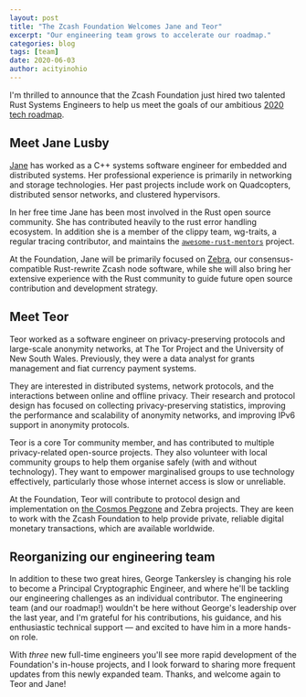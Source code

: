 ```yaml
---
layout: post
title: "The Zcash Foundation Welcomes Jane and Teor"
excerpt: "Our engineering team grows to accelerate our roadmap."
categories: blog
tags: [team]
date: 2020-06-03
author: acityinohio
---
```


I'm thrilled to announce that the Zcash Foundation just hired two talented Rust
Systems Engineers to help us meet the goals of our ambitious [2020 tech
roadmap](/blog/eng-roadmap-2020/).

## Meet Jane Lusby

[Jane](https://twitter.com/yaahc_) has worked as a C++ systems software engineer
for embedded and distributed systems. Her professional experience is primarily
in networking and storage technologies. Her past projects include work on
Quadcopters, distributed sensor networks, and clustered hypervisors.

In her free time Jane has been most involved in the Rust open source community.
She has contributed heavily to the rust error handling ecosystem. In addition
she is a member of the clippy team, wg-traits, a regular tracing contributor,
and maintains the
[`awesome-rust-mentors`](https://rustbeginners.github.io/awesome-rust-mentors/)
project.

At the Foundation, Jane will be primarily focused on
[Zebra](https://github.com/ZcashFoundation/zebra), our consensus-compatible
Rust-rewrite Zcash node software, while she will also bring her extensive
experience with the Rust community to guide future open source contribution and
development strategy.

## Meet Teor

Teor worked as a software engineer on privacy-preserving protocols and
large-scale anonymity networks, at The Tor Project and the University of New
South Wales. Previously, they were a data analyst for grants management and
fiat currency payment systems.

They are interested in distributed systems, network protocols, and the
interactions between online and offline privacy. Their research and protocol
design has focused on collecting privacy-preserving statistics, improving the
performance and scalability of anonymity networks, and improving IPv6 support in
anonymity protocols.

Teor is a core Tor community member, and has contributed to multiple
privacy-related open-source projects. They also volunteer with local community
groups to help them organise safely (with and without technology). They want to
empower marginalised groups to use technology effectively, particularly those
whose internet access is slow or unreliable.

At the Foundation, Teor will contribute to protocol design and implementation on
[the Cosmos Pegzone](https://github.com/ZcashFoundation/zcash-pegzone) and Zebra
projects. They are keen to work with the Zcash Foundation to help provide
private, reliable digital monetary transactions, which are available worldwide.

## Reorganizing our engineering team

In addition to these two great hires, George Tankersley is changing his role to
become a Principal Cryptographic Engineer, and where he'll be tackling
our engineering challenges as an individual contributor. The engineering team
(and our roadmap!) wouldn't be here without George's leadership over the last
year, and I'm grateful for his contributions, his guidance, and his
enthusiastic technical support — and excited to have him in a more hands-on
role.

With _three_ new full-time engineers you'll see more rapid development of the
Foundation's in-house projects, and I look forward to sharing more frequent
updates from this newly expanded team. Thanks, and welcome again to Teor and
Jane!
